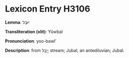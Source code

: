 # Lexicon Entry H3106

**Lemma**: יוּבַל

**Transliteration (xlit)**: Yûwbal

**Pronunciation**: yoo-bawl'

**Description**:
from יָבַל; stream; Jubal, an antediluvian; Jubal.
